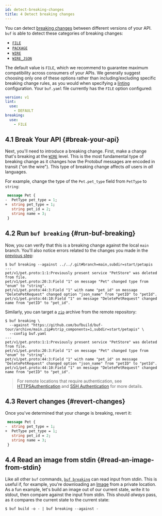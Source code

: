 ```yaml
---
id: detect-breaking-changes
title: 4 Detect breaking changes
---
```


You can detect [breaking changes][breaking] between different versions of your API. `buf` is able to
detect these categories of breaking changes:

- [`FILE`](../breaking/rules.md#categories)
- [`PACKAGE`](../breaking/rules.md#categories)
- [`WIRE`][wire]
- [`WIRE_JSON`](../breaking/rules.md#categories)

The default value is `FILE`, which we recommend to guarantee maximum compatibility across consumers
of your APIs. We generally suggest choosing only one of these options rather than
including/excluding specific breaking change rules, as you would when specifying a [linting]
configuration. Your `buf.yaml` file currently has the `FILE` option configured:

```yaml title="buf.yaml"
version: v1
lint:
  use:
    - DEFAULT
breaking:
  use:
    - FILE
```

## 4.1 Break Your API {#break-your-api}

Next, you'll need to introduce a breaking change. First, make a change that's breaking at the
[`WIRE`][wire] level. This is the most fundamental type of breaking change as it changes how the
Protobuf messages are encoded in transit ("on the wire"). This type of breaking change affects
_all_ users in _all_ languages.

For example, change the type of the `Pet.pet_type` field from `PetType` to `string`:

```protobuf title=pet/v1/pet.proto {2-3}
 message Pet {
-  PetType pet_type = 1;
+  string pet_type = 1;
   string pet_id = 2;
   string name = 3;
 }
```

## 4.2 Run `buf breaking` {#run-buf-breaking}

Now, you can verify that this is a breaking change against the local `main` branch. You'll also
notice errors related to the changes you made in the [previous step](lint-your-api.md):

```terminal
$ buf breaking --against ../../.git#branch=main,subdir=start/petapis
---
pet/v1/pet.proto:1:1:Previously present service "PetStore" was deleted from file.
pet/v1/pet.proto:20:3:Field "1" on message "Pet" changed type from "enum" to "string".
pet/v1/pet.proto:44:3:Field "1" with name "pet_id" on message "DeletePetRequest" changed option "json_name" from "petID" to "petId".
pet/v1/pet.proto:44:10:Field "1" on message "DeletePetRequest" changed name from "petID" to "pet_id".
```

Similarly, you can target a [`zip`][zip] archive from the remote repository:

```terminal
$ buf breaking \
  --against "https://github.com/bufbuild/buf-tour/archive/main.zip#strip_components=1,subdir=start/petapis" \
  --config buf.yaml
---
pet/v1/pet.proto:1:1:Previously present service "PetStore" was deleted from file.
pet/v1/pet.proto:20:3:Field "1" on message "Pet" changed type from "enum" to "string".
pet/v1/pet.proto:44:3:Field "1" with name "pet_id" on message "DeletePetRequest" changed option "json_name" from "petID" to "petId".
pet/v1/pet.proto:44:10:Field "1" on message "DeletePetRequest" changed name from "petID" to "pet_id".
```

> For remote locations that require authentication, see [HTTPSAuthentication](../reference/inputs.md#https)
> and [SSH Authentication](../reference/inputs.md#ssh) for more details.

## 4.3 Revert changes {#revert-changes}

Once you've determined that your change is breaking, revert it:

```protobuf title=pet/v1/pet.proto {2-3}
 message Pet {
-  string pet_type = 1;
+  PetType pet_type = 1;
   string pet_id = 2;
   string name = 3;
 }
```

## 4.4 Read an image from stdin {#read-an-image-from-stdin}

Like all other `buf` commands, [`buf breaking`][breaking] can read input from stdin. This is useful
if, for example, you're downloading an [Image](../reference/images.md) from a private location. As a
fun example, let's build an image out of our current state, write it to stdout, then compare against
the input from stdin. This should _always_ pass, as it compares the current state to the current
state:

```terminal
$ buf build -o - | buf breaking --against -
```

[breaking]: /breaking/overview
[linting]: /lint/overview
[wire]: ../breaking/rules.md#categories
[zip]: /reference/inputs#zip
